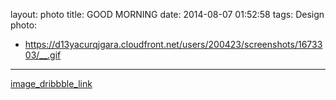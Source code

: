 layout: photo
title: GOOD MORNING
date: 2014-08-07 01:52:58
tags: Design
photo:
- https://d13yacurqjgara.cloudfront.net/users/200423/screenshots/1673303/__.gif

---
[image_dribbble_link](https://dribbble.com/shots/1673303-morning-coffee?list=shots&sort=popular&timeframe=now&offset=77)